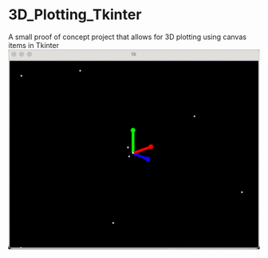 # 3D_Plotting_Tkinter
A small proof of concept project that allows for 3D plotting using canvas items in Tkinter
![til](./Rotation.gif)
